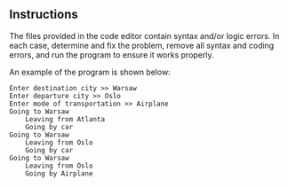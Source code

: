 ## Instructions

The files provided in the code editor contain syntax and/or logic errors. In each case, determine and fix the problem, remove all syntax and coding errors, and run the program to ensure it works properly.

An example of the program is shown below:

```
Enter destination city >> Warsaw
Enter departure city >> Oslo
Enter mode of transportation >> Airplane
Going to Warsaw
    Leaving from Atlanta
    Going by car
Going to Warsaw
    Leaving from Oslo
    Going by car
Going to Warsaw
    Leaving from Oslo
    Going by Airplane
```
